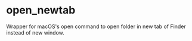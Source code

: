 # open_newtab
Wrapper for macOS's open command to open folder in new tab of Finder instead of new window.
